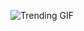 ![Trending GIF](https://media1.giphy.com/media/v1.Y2lkPThiYjIxNzcyaWtvNDBsMTE5YnBnOWxkdHdvczMxZGo1Y3pxdm16MmpmMDM5dmN2diZlcD12MV9naWZzX3NlYXJjaCZjdD1n/xUPGcEliCc7bETyfO8/giphy.gif)
